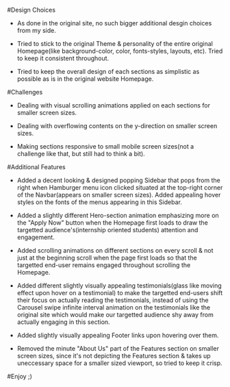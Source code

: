 #Design Choices

- As done in the original site, no such bigger additional desgin choices from my side.

- Tried to stick to the original Theme & personality of the entire original Homepage(like background-color, color, fonts-styles, layouts, etc). Tried to keep it consistent throughout.

- Tried to keep the overall design of each sections as simplistic as possible as is in the original website Homepage.

#Challenges

- Dealing with visual scrolling animations applied on each sections for smaller screen sizes.

- Dealing with overflowing contents on the y-direction on smaller screen sizes.

- Making sections responsive to small mobile screen sizes(not a challenge like that, but still had to think a bit).

#Additional Features

- Added a decent looking & designed popping Sidebar that pops from the right when Hamburger menu icon clicked situated at the top-right corner of the Navbar(appears on smaller screen sizes). Added appealing hover styles on the fonts of the menus appearing in this Sidebar.

- Added a slightly different Hero-section animation emphasizing more on the "Apply Now" button when the Homepage first loads to draw the targetted audience's(internship oriented students) attention and engagement.

- Added scrolling animations on different sections on every scroll & not just at the beginning scroll when the page first loads so that the targetted end-user remains engaged throughout scrolling the Homepage.

- Added different slightly visually appealing testimonials(glass like moving effect upon hover on a testimonial) to make the targetted end-users shift their focus on actually reading the testimonials, instead of using the Carousel swipe infinite interval animation on the testimonials like the original site which would make our targetted audience shy away from actually engaging in this section.

- Added slightly visually appealing Footer links upon hovering over them.

- Removed the minute "About Us" part of the Features section on smaller screen sizes, since it's not depicting the Features section & takes up uneccessary space for a smaller sized viewport, so tried to keep it crisp.

#Enjoy ;)
